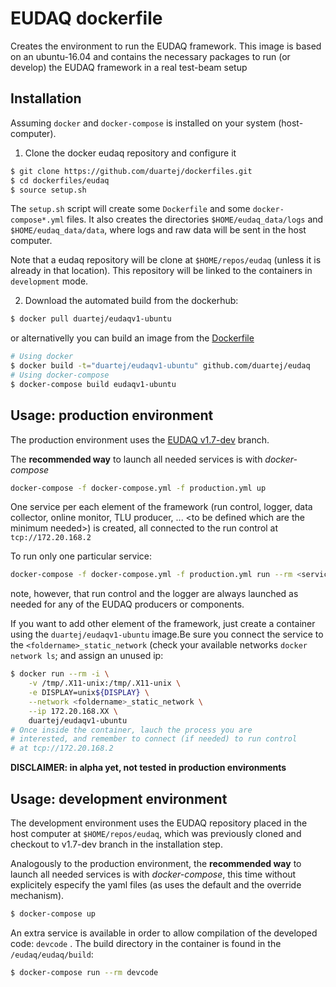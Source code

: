 # EUDAQ dockerfile

Creates the environment to run the EUDAQ framework. 
This image is based on an ubuntu-16.04 and contains
the necessary packages to run (or develop) the EUDAQ
framework in a real test-beam setup

## Installation
Assuming ```docker``` and ```docker-compose``` is 
installed on your system (host-computer).

1. Clone the docker eudaq repository and configure it
```bash 
$ git clone https://github.com/duartej/dockerfiles.git 
$ cd dockerfiles/eudaq
$ source setup.sh
```
The ```setup.sh``` script will create some ```Dockerfile```
and some ```docker-compose*.yml``` files. It also creates
the directories ```$HOME/eudaq_data/logs``` and 
```$HOME/eudaq_data/data```, where logs and raw data will
be sent in the host computer.

Note that a eudaq repository will be clone at 
```$HOME/repos/eudaq``` (unless it is already in that location).
This repository will be linked to the containers in ```development```
mode.

2. Download the automated build from the dockerhub: 
```bash
$ docker pull duartej/eudaqv1-ubuntu
```
or alternativelly you can build an image from the
[Dockerfile](Dockerfile)
```bash
# Using docker
$ docker build -t="duartej/eudaqv1-ubuntu" github.com/duartej/eudaq
# Using docker-compose
$ docker-compose build eudaqv1-ubuntu
```
## Usage: production environment
The production environment uses the 
[EUDAQ v1.7-dev](https://github.com/eudaq/eudaq/tree/v1.7-dev)
branch. 

The **recommended way** to launch all needed services is
with _docker-compose_
```bash 
docker-compose -f docker-compose.yml -f production.yml up 
```
One service per each element of the framework (run control, 
logger, data collector, online monitor, TLU producer, ... \<to
be defined which are the minimum needed\>) is created, 
all connected to the run control at ```tcp://172.20.168.2```

To run only one particular service:
```bash
docker-compose -f docker-compose.yml -f production.yml run --rm <service_name>
```
note, however, that run control and the logger are always launched as
needed for any of the EUDAQ producers or components.

If you want to add other element of the framework, just create
a container using the ```duartej/eudaqv1-ubuntu``` image.Be sure you 
connect the service to the ```<foldername>_static_network``` (check your 
available networks ```docker network ls```; and assign an unused ip:
```bash
$ docker run --rm -i \
    -v /tmp/.X11-unix:/tmp/.X11-unix \
    -e DISPLAY=unix${DISPLAY} \
    --network <foldername>_static_network \
    --ip 172.20.168.XX \
    duartej/eudaqv1-ubuntu
# Once inside the container, lauch the process you are 
# interested, and remember to connect (if needed) to run control
# at tcp://172.20.168.2
```

**DISCLAIMER: in alpha yet, not tested in production environments**

## Usage: development environment
The development environment uses the EUDAQ repository placed in
the host computer at ```$HOME/repos/eudaq```, which was previously
cloned and checkout to v1.7-dev branch in the installation step.

Analogously to the production environment, the **recommended way** to
launch all needed services is with _docker-compose_, this time without
explicitely especify the yaml files (as uses the default and the override
mechanism).
```bash 
$ docker-compose up 
```
An extra service is available in order to allow compilation of the
developed code: ```devcode``` . The build directory in the container 
is found in the ```/eudaq/eudaq/build```:
```bash
$ docker-compose run --rm devcode
```


